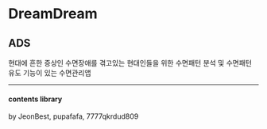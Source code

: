 # DreamDream

  
## ADS
현대에 흔한 증상인 수면장애를 겪고있는 현대인들을 위한 수면패턴 분석 및 수면패턴 유도 기능이 있는 수면관리앱


  
---
#### contents library

  
  
by JeonBest, pupafafa, 7777qkrdud809
